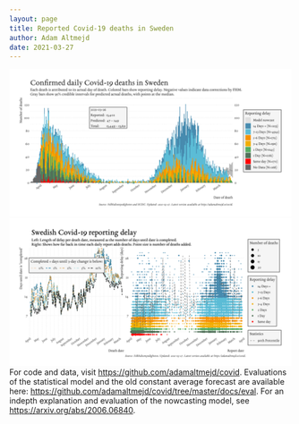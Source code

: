 ```yaml
---
layout: page
title: Reported Covid-19 deaths in Sweden
author: Adam Altmejd
date: 2021-03-27
---
```


![Graph of Swedish Covid-19 deaths with reporting delay.](deaths_lag_sweden_2021-03-27.png "Swedish Covid-19 deaths.")
![Graph of Swedish Covid-19 reporting delay in daily deaths.](lag_trend_sweden_2021-03-27.png "Trend in Swedish Covid-19 mortality reporting delay.")
For code and data, visit <https://github.com/adamaltmejd/covid>.
Evaluations of the statistical model and the old constant average forecast are available here: <https://github.com/adamaltmejd/covid/tree/master/docs/eval>.
For an indepth explanation and evaluation of the nowcasting model, see <https://arxiv.org/abs/2006.06840>.
